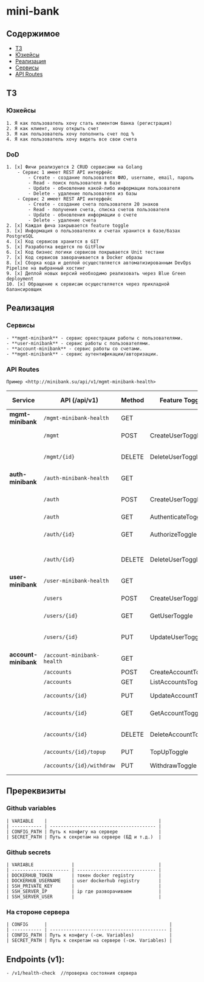 # mini-bank

## Содержимое

- [ТЗ](#тз)
- [Юзкейсы](#юзкейсы)
- [Реализация](#реализация)
- [Сервисы](#сервисы)
- [API Routes](#api-routes)

## ТЗ
### Юзкейсы

    1. Я как пользователь хочу стать клиентом банка (регистрация)
    2. Я как клиент, хочу открыть счет
    3. Я как пользователь хочу пополнить счет под %
    4. Я как пользователь хочу видеть все свои счета

### DoD

    1. [x] Фичи реализуются 2 CRUD сервисами на Golang
        - Сервис 1 имеет REST API интерфейс
            - Create - создание пользователя ФИО, username, email, пароль
            - Read - поиск пользователя в базе
            - Update - обновление какой-либо информации пользователя
            - Delete - удаление пользователя из базы
        - Сервис 2 имеет REST API интерфейс
            - Create - создание счета пользователя 20 знаков
            - Read - получения счета, списка счетов пользователя
            - Update - обновления информации о счете
            - Delete - удаление счета
    2. [x] Каждая фича закрывается feature toggle
    3. [x] Информация о пользователях и счетах хранится в базе/базах PostgreSQL
    4. [x] Код сервисов хранится в GIT
    5. [x] Разработка ведется по GitFlow
    6. [x] Код бизнес логики сервисов покрывается Unit тестани
    7. [x] Код сервисов заворачивается в Dockeг образы
    8. [x] Сборка кода и деплой осуществляется автоматизированным DevOps Pipeline на выбранный хостинг
    9. [x] Деплой новых версий необходимо реализовать через Blue Green deployment
    10. [x] Обращение к сервисам осуществляется через прикладной балансировщик

## Реализация
### Сервисы
    - **mgmt-minibank** - сервис оркестрации работы с пользователями.
    - **user-minibank** - сервис работы с пользователями.
    - **account-minibank** - сервис работы со счетами.
    - **mgmt-minibank** - сервис аутентификации/авторизации.
   
  ### API Routes
    Пример <http://minibank.su/api/v1/mgmt-minibank-health>
| Service         | API (/api/v1)         | Method | Feature Toggle    | Basic Authorization | Description                      |
|-----------------|-----------------------|--------|-------------------|---------------------|----------------------------------|
| **mgmt-minibank**| `/mgmt-minibank-health`| GET   |                   |                     | Health Check                     |
|                 | `/mgmt`               | POST   | CreateUserToggle  |                     | Создание пользователя            |
|                 | `/mgmt/{id}`          | DELETE | DeleteUserToggle  |          +          | Удаление (деактивация) пользователя |
| **auth-minibank**| `/auth-minibank-health`| GET  |                   |                     | Health Check                     |
|                 | `/auth`               | POST   | CreateUserToggle  |                     | Создание записи аутентификации (логин/пароль) |
|                 | `/auth`               | GET    | AuthenticateToggle|          +          | Аутентификация                   |
|                 | `/auth/{id}`          | GET    | AuthorizeToggle   |          +          | Авторизация пользователей к сервисам  |
|                 | `/auth/{id}`          | DELETE | DeleteUserToggle  |          +          | Удаление (деактивация) пользователя |
| **user-minibank**| `/user-minibank-health`| GET  |                   |                     | Health Check                     |
|                 | `/users`              | POST   | CreateUserToggle  |          +          | Данные пользователя              |
|                 | `/users/{id}`         | GET    | GetUserToggle     |          +          | Данные пользователя              |
|                 | `/users/{id}`         | PUT    | UpdateUserToggle  |          +          | Обновление данных пользователей   |
| **account-minibank**| `/account-minibank-health`| GET |              |                     | Health Check                     |
|                 | `/accounts`           | POST   | CreateAccountToggle|         +          | Создание счета                   |
|                 | `/accounts`           | GET    | ListAccountsToggle|         +          | Список счетов                    |
|                 | `/accounts/{id}`      | PUT    | UpdateAccountToggle|        +          | Обновить данные по счету         |
|                 | `/accounts/{id}`      | GET    | GetAccountToggle  |         +          | Информация о счете               |
|                 | `/accounts/{id}`      | DELETE | DeleteAccountToggle|        +          | Удалить (деактивировать) счет    |
|                 | `/accounts/{id}/topup`| PUT    | TopUpToggle       |         +          | Пополнить счет                   |
|                 | `/accounts/{id}/withdraw`| PUT | WithdrawToggle   |         +          | Снять деньги со счета            |


## Пререквизиты
### Github variables

    | VARIABLE    |                                         |
    | ----------- | --------------------------------------- |
    | CONFIG_PATH | Путь к конфигу на сервере               |
    | SECRET_PATH | Путь к секретам на сервере (БД и т.д.)  |

### Github secrets

    | VARIABLE              |                               |
    | --------------------- | ----------------------------- |
    | DOCKERHUB_TOKEN       | токен docker registry         |
    | DOCKERHUB_USERNAME    | user dockerhub registry       |
    | SSH_PRIVATE_KEY       |                               |
    | SSH_SERVER_IP         | ip где разворачиваем          |
    | SSH_SERVER_USER       |                               |


### На стороне сервера

    | CONFIG      |                                             |
    | ----------- | ------------------------------------------- |
    | CONFIG_PATH | Путь к конфигу (-см. Variables)             |
    | SECRET_PATH | Путь к секретам на сервере (-см. Variables) |

## Endpoints (v1):

    - /v1/health-check  //проверка состояния сервера